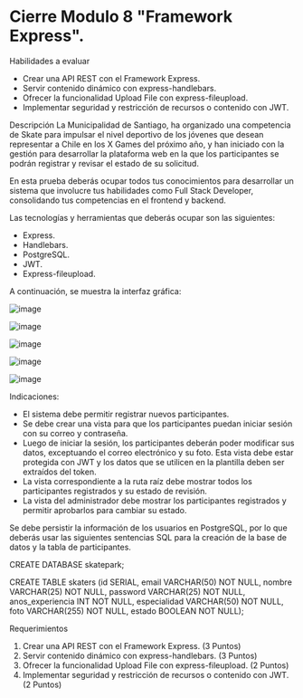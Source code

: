 # Cierre Modulo 8 "Framework Express".

Habilidades a evaluar
- Crear una API REST con el Framework Express.
- Servir contenido dinámico con express-handlebars.
- Ofrecer la funcionalidad Upload File con express-fileupload.
- Implementar seguridad y restricción de recursos o contenido con JWT.

Descripción
La Municipalidad de Santiago, ha organizado una competencia de Skate para impulsar el nivel deportivo de los jóvenes que desean representar a Chile en los X Games del próximo año, y han iniciado con la gestión para desarrollar la plataforma web en la que los participantes se podrán registrar y revisar el estado de su solicitud.

En esta prueba deberás ocupar todos tus conocimientos para desarrollar un sistema que involucre tus habilidades como Full Stack Developer, consolidando tus competencias en el frontend y backend.

Las tecnologías y herramientas que deberás ocupar son las siguientes:
- Express.
- Handlebars.
- PostgreSQL.
- JWT.
- Express-fileupload.

A continuación, se muestra la interfaz gráfica:

![image](https://user-images.githubusercontent.com/96355317/166340242-5d9a0dd0-434f-428f-84b1-795f03ed6c83.png)

![image](https://user-images.githubusercontent.com/96355317/166340262-22336074-840c-42aa-b7b9-cd9d0b86a9e8.png)

![image](https://user-images.githubusercontent.com/96355317/166340277-e060ffda-61be-40f8-889d-282adbda985b.png)

![image](https://user-images.githubusercontent.com/96355317/166340311-6f354214-811d-4c73-9975-e33dcacc3132.png)

![image](https://user-images.githubusercontent.com/96355317/166340318-c1911a7e-a32c-4e5d-8b07-f489f7071d74.png)

Indicaciones:
- El sistema debe permitir registrar nuevos participantes.
- Se debe crear una vista para que los participantes puedan iniciar sesión con su correo y contraseña.
- Luego de iniciar la sesión, los participantes deberán poder modificar sus datos, exceptuando el correo electrónico y su foto. Esta vista debe estar protegida con JWT
y los datos que se utilicen en la plantilla deben ser extraídos del token.
- La vista correspondiente a la ruta raíz debe mostrar todos los participantes registrados y su estado de revisión.
- La vista del administrador debe mostrar los participantes registrados y permitir aprobarlos para cambiar su estado.

Se debe persistir la información de los usuarios en PostgreSQL, por lo que deberás usar las siguientes sentencias SQL para la creación de la base de datos y la tabla de participantes.

CREATE DATABASE skatepark;

CREATE TABLE skaters (id SERIAL, email VARCHAR(50) NOT NULL, nombre VARCHAR(25) NOT NULL, password VARCHAR(25) NOT NULL, anos_experiencia INT NOT NULL, especialidad VARCHAR(50) NOT NULL, foto VARCHAR(255) NOT NULL, estado BOOLEAN NOT NULL);

Requerimientos
1. Crear una API REST con el Framework Express. (3 Puntos)
2. Servir contenido dinámico con express-handlebars. (3 Puntos)
3. Ofrecer la funcionalidad Upload File con express-fileupload. (2 Puntos)
4. Implementar seguridad y restricción de recursos o contenido con JWT. (2 Puntos)
